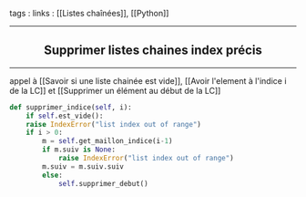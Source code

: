 tags : 
links : [[Listes chaînées]], [[Python]]

****

<h2 style="text-align: center;"> Supprimer listes chaines index précis </h2>

****
appel à [[Savoir si une liste chainée est vide]], [[Avoir l'element à l'indice i de la LC]] et [[Supprimer un élément au début de la LC]]

```python
def supprimer_indice(self, i):
	if self.est_vide():
	raise IndexError("list index out of range")
	if i > 0:
		m = self.get_maillon_indice(i-1)
		if m.suiv is None:
			raise IndexError("list index out of range")
		m.suiv = m.suiv.suiv
		else:
			self.supprimer_debut()
```
